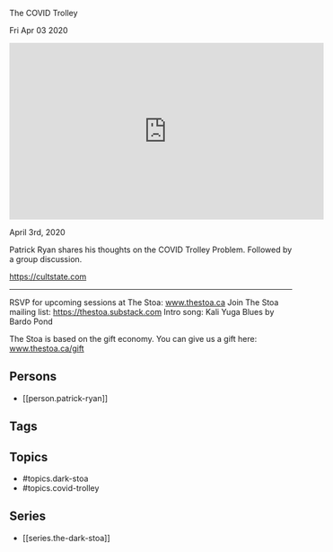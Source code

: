 

 The COVID Trolley

Fri Apr 03 2020

<iframe width="560" height="315" src="https://www.youtube.com/embed/NnYgeV2qgTA" title="The Dark Stoa: The COVID Trolley w/ Patrick Ryan" frameborder="0" allow="accelerometer; autoplay; clipboard-write; encrypted-media; gyroscope; picture-in-picture" allowfullscreen ></iframe>

April 3rd, 2020

Patrick Ryan shares his thoughts on the COVID Trolley Problem. Followed by a group discussion.

https://cultstate.com

***

RSVP for upcoming sessions at The Stoa: www.thestoa.ca
Join The Stoa mailing list: https://thestoa.substack.com
Intro song: Kali Yuga Blues by Bardo Pond

The Stoa is based on the gift economy. You can give us a gift here: www.thestoa.ca/gift

## Persons

- [[person.patrick-ryan]]

## Tags



## Topics

- #topics.dark-stoa
- #topics.covid-trolley

## Series

- [[series.the-dark-stoa]]

